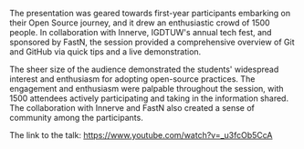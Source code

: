 The presentation was geared towards first-year participants embarking on their Open Source journey, and it drew an enthusiastic crowd of 1500 people. In collaboration with Innerve, IGDTUW's annual tech fest, and sponsored by FastN, the session provided a comprehensive overview of Git and GitHub via quick tips and a live demonstration. 

The sheer size of the audience demonstrated the students' widespread interest and enthusiasm for adopting open-source practices. The engagement and enthusiasm were palpable throughout the session, with 1500 attendees actively participating and taking in the information shared. The collaboration with Innerve and FastN also created a sense of community among the participants. 

The link to the talk: https://www.youtube.com/watch?v=_u3fcOb5CcA
